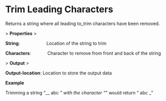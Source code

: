 # Trim Leading Characters

Returns a string where all leading to_trim characters have been removed.

&gt; **Properties**
&gt; 

**String**:                     Location of the string to trim

**Characters**:             Character to remove from front and back of the string

&gt; **Output**
&gt; 

**Output-location**: Location to store the output data

**Example**

Trimming a string “__ abc _” with the character “_” would return ” abc _”